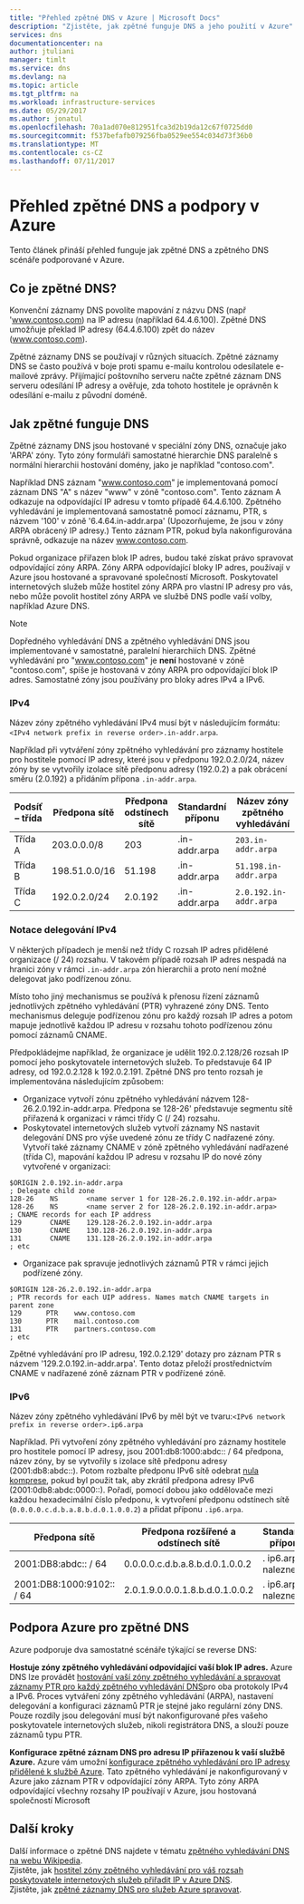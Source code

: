 ```yaml
---
title: "Přehled zpětné DNS v Azure | Microsoft Docs"
description: "Zjistěte, jak zpětné funguje DNS a jeho použití v Azure"
services: dns
documentationcenter: na
author: jtuliani
manager: timlt
ms.service: dns
ms.devlang: na
ms.topic: article
ms.tgt_pltfrm: na
ms.workload: infrastructure-services
ms.date: 05/29/2017
ms.author: jonatul
ms.openlocfilehash: 70a1ad070e812951fca3d2b19da12c67f0725dd0
ms.sourcegitcommit: f537befafb079256fba0529ee554c034d73f36b0
ms.translationtype: MT
ms.contentlocale: cs-CZ
ms.lasthandoff: 07/11/2017
---
```

# <a name="overview-of-reverse-dns-and-support-in-azure"></a>Přehled zpětné DNS a podpory v Azure

Tento článek přináší přehled funguje jak zpětné DNS a zpětného DNS scénáře podporované v Azure.

## <a name="what-is-reverse-dns"></a>Co je zpětné DNS?

Konvenční záznamy DNS povolíte mapování z názvu DNS (např 'www.contoso.com) na IP adresu (například 64.4.6.100).  Zpětné DNS umožňuje překlad IP adresy (64.4.6.100) zpět do název (www.contoso.com).

Zpětné záznamy DNS se používají v různých situacích. Zpětné záznamy DNS se často používá v boje proti spamu e-mailu kontrolou odesílatele e-mailové zprávy.  Přijímající poštovního serveru načte zpětné záznam DNS serveru odesílání IP adresy a ověřuje, zda tohoto hostitele je oprávněn k odesílání e-mailu z původní doméně. 

## <a name="how-reverse-dns-works"></a>Jak zpětné funguje DNS

Zpětné záznamy DNS jsou hostované v speciální zóny DNS, označuje jako 'ARPA' zóny.  Tyto zóny formuláři samostatné hierarchie DNS paralelně s normální hierarchii hostování domény, jako je například "contoso.com".

Například DNS záznam "www.contoso.com" je implementovaná pomocí záznam DNS "A" s název "www" v zóně "contoso.com".  Tento záznam A odkazuje na odpovídající IP adresu v tomto případě 64.4.6.100.  Zpětného vyhledávání je implementovaná samostatně pomocí záznamu, PTR, s názvem '100' v zóně '6.4.64.in-addr.arpa' (Upozorňujeme, že jsou v zóny ARPA obrácený IP adresy.)  Tento záznam PTR, pokud byla nakonfigurována správně, odkazuje na název www.contoso.com.

Pokud organizace přiřazen blok IP adres, budou také získat právo spravovat odpovídající zóny ARPA. Zóny ARPA odpovídající bloky IP adres, používají v Azure jsou hostované a spravované společností Microsoft. Poskytovatel internetových služeb může hostitel zóny ARPA pro vlastní IP adresy pro vás, nebo může povolit hostitel zóny ARPA ve službě DNS podle vaší volby, například Azure DNS.

> [!NOTE]
> Dopředného vyhledávání DNS a zpětného vyhledávání DNS jsou implementované v samostatné, paralelní hierarchiích DNS. Zpětné vyhledávání pro "www.contoso.com" je **není** hostované v zóně "contoso.com", spíše je hostovaná v zóny ARPA pro odpovídající blok IP adres. Samostatné zóny jsou používány pro bloky adres IPv4 a IPv6.

### <a name="ipv4"></a>IPv4

Název zóny zpětného vyhledávání IPv4 musí být v následujícím formátu: `<IPv4 network prefix in reverse order>.in-addr.arpa`.

Například při vytváření zóny zpětného vyhledávání pro záznamy hostitele pro hostitele pomocí IP adresy, které jsou v předponu 192.0.2.0/24, název zóny by se vytvořily izolace sítě předponu adresy (192.0.2) a pak obrácení směru (2.0.192) a přidáním přípona `.in-addr.arpa`.

|Podsíť – třída|Předpona sítě  |Předpona odstínech sítě  |Standardní příponu  |Název zóny zpětného vyhledávání |
|-------|----------------|------------|-----------------|---------------------------|
|Třída A|203.0.0.0/8     | 203        | .in-addr.arpa   | `203.in-addr.arpa`        |
|Třída B|198.51.0.0/16   | 51.198     | .in-addr.arpa   | `51.198.in-addr.arpa`     |
|Třída C|192.0.2.0/24    | 2.0.192    | .in-addr.arpa   | `2.0.192.in-addr.arpa`    |

### <a name="classless-ipv4-delegation"></a>Notace delegování IPv4

V některých případech je menší než třídy C rozsah IP adres přidělené organizace (/ 24) rozsahu. V takovém případě rozsah IP adres nespadá na hranici zóny v rámci `.in-addr.arpa` zón hierarchii a proto není možné delegovat jako podřízenou zónu.

Místo toho jiný mechanismus se používá k přenosu řízení záznamů jednotlivých zpětného vyhledávání (PTR) vyhrazené zóny DNS. Tento mechanismus deleguje podřízenou zónu pro každý rozsah IP adres a potom mapuje jednotlivě každou IP adresu v rozsahu tohoto podřízenou zónu pomocí záznamů CNAME.

Předpokládejme například, že organizace je udělit 192.0.2.128/26 rozsah IP pomocí jeho poskytovatele internetových služeb. To představuje 64 IP adresy, od 192.0.2.128 k 192.0.2.191. Zpětné DNS pro tento rozsah je implementována následujícím způsobem:
- Organizace vytvoří zónu zpětného vyhledávání názvem 128-26.2.0.192.in-addr.arpa. Předpona se 128-26' představuje segmentu sítě přiřazená k organizaci v rámci třídy C (/ 24) rozsahu.
- Poskytovatel internetových služeb vytvoří záznamy NS nastavit delegování DNS pro výše uvedené zónu ze třídy C nadřazené zóny. Vytvoří také záznamy CNAME v zóně zpětného vyhledávání nadřazené (třída C), mapování každou IP adresu v rozsahu IP do nové zóny vytvořené v organizaci:

```
$ORIGIN 2.0.192.in-addr.arpa
; Delegate child zone
128-26    NS       <name server 1 for 128-26.2.0.192.in-addr.arpa>
128-26    NS       <name server 2 for 128-26.2.0.192.in-addr.arpa>
; CNAME records for each IP address
129       CNAME    129.128-26.2.0.192.in-addr.arpa
130       CNAME    130.128-26.2.0.192.in-addr.arpa
131       CNAME    131.128-26.2.0.192.in-addr.arpa
; etc
```
- Organizace pak spravuje jednotlivých záznamů PTR v rámci jejich podřízené zóny.

```
$ORIGIN 128-26.2.0.192.in-addr.arpa
; PTR records for each UIP address. Names match CNAME targets in parent zone
129      PTR    www.contoso.com
130      PTR    mail.contoso.com
131      PTR    partners.contoso.com
; etc
```
Zpětné vyhledávání pro IP adresu, 192.0.2.129' dotazy pro záznam PTR s názvem '129.2.0.192.in-addr.arpa'. Tento dotaz přeloží prostřednictvím CNAME v nadřazené zóně záznam PTR v podřízené zóně.

### <a name="ipv6"></a>IPv6

Název zóny zpětného vyhledávání IPv6 by měl být ve tvaru:`<IPv6 network prefix in reverse order>.ip6.arpa`

Například. Při vytvoření zóny zpětného vyhledávání pro záznamy hostitele pro hostitele pomocí IP adresy, jsou 2001:db8:1000:abdc:: / 64 předpona, název zóny, by se vytvořily s izolace sítě předponu adresy (2001:db8:abdc::). Potom rozbalte předponu IPv6 sítě odebrat [nula komprese](https://technet.microsoft.com/library/cc781672(v=ws.10).aspx), pokud byl použit tak, aby zkrátil předpona adresy IPv6 (2001:0db8:abdc:0000::). Pořadí, pomocí dobou jako oddělovače mezi každou hexadecimální číslo předponu, k vytvoření předponu odstínech sítě (`0.0.0.0.c.d.b.a.8.b.d.0.1.0.0.2`) a přidat příponu `.ip6.arpa`.


|Předpona sítě  |Předpona rozšířené a odstínech sítě |Standardní příponu |Název zóny zpětného vyhledávání  |
|---------|---------|---------|---------|
|2001:DB8:abdc:: / 64    | 0.0.0.0.c.d.b.a.8.b.d.0.1.0.0.2        | . ip6.arpa naleznete        | `0.0.0.0.c.d.b.a.8.b.d.0.1.0.0.2.ip6.arpa`       |
|2001:DB8:1000:9102:: / 64    | 2.0.1.9.0.0.0.1.8.b.d.0.1.0.0.2        | . ip6.arpa naleznete        | `2.0.1.9.0.0.0.1.8.b.d.0.1.0.0.2.ip6.arpa`        |


## <a name="azure-support-for-reverse-dns"></a>Podpora Azure pro zpětné DNS

Azure podporuje dva samostatné scénáře týkající se reverse DNS:

**Hostuje zóny zpětného vyhledávání odpovídající vaší blok IP adres.**
Azure DNS lze provádět [hostování vaší zóny zpětného vyhledávání a spravovat záznamy PTR pro každý zpětného vyhledávání DNS](dns-reverse-dns-hosting.md)pro oba protokoly IPv4 a IPv6.  Proces vytváření zóny zpětného vyhledávání (ARPA), nastavení delegování a konfiguraci záznamů PTR je stejné jako regulární zóny DNS.  Pouze rozdíly jsou delegování musí být nakonfigurované přes vašeho poskytovatele internetových služeb, nikoli registrátora DNS, a slouží pouze záznamů typu PTR.

**Konfigurace zpětné záznam DNS pro adresu IP přiřazenou k vaší službě Azure.** Azure vám umožní [konfigurace zpětného vyhledávání pro IP adresy přidělené k službě Azure](dns-reverse-dns-for-azure-services.md).  Tato zpětného vyhledávání je nakonfigurovaný v Azure jako záznam PTR v odpovídající zóny ARPA.  Tyto zóny ARPA odpovídající všechny rozsahy IP používají v Azure, jsou hostovaná společností Microsoft

## <a name="next-steps"></a>Další kroky

Další informace o zpětné DNS najdete v tématu [zpětného vyhledávání DNS na webu Wikipedia](http://en.wikipedia.org/wiki/Reverse_DNS_lookup).
<br>
Zjistěte, jak [hostitel zóny zpětného vyhledávání pro váš rozsah poskytovatele internetových služeb přiřadit IP v Azure DNS](dns-reverse-dns-for-azure-services.md).
<br>
Zjistěte, jak [zpětné záznamy DNS pro služeb Azure spravovat](dns-reverse-dns-for-azure-services.md).

